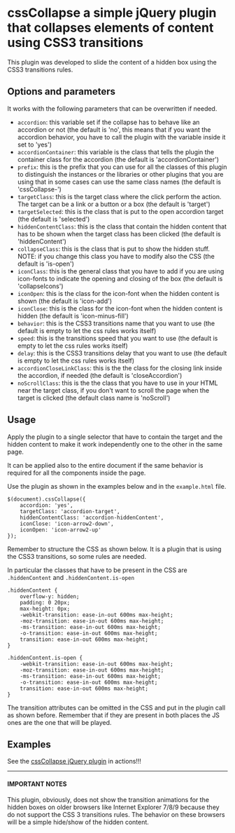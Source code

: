 # cssCollapse a simple jQuery plugin that collapses elements of content using CSS3 transitions

This plugin was developed to slide the content of a hidden box using the CSS3 transitions rules.


## Options and parameters

It works with the following parameters that can be overwritten if needed.

* ```accordion```: this variable set if the collapse has to behave like an accordion or not (the default is 'no', this means that if you want the accordion behavior, you have to call the plugin with the variable inside it set to 'yes')
* ```accordionContainer```: this variable is the class that tells the plugin the container class for the accordion (the default is 'accordionContainer')
* ```prefix```: this is the prefix that you can use for all the classes of this plugin to distinguish the instances or the libraries or other plugins that you are using that in some cases can use the same class names (the default is 'cssCollapse-')
* ```targetClass```: this is the target class where the click perform the action. The target can be a link or a button or a box (the default is 'target')
* ```targetSelected```: this is the class that is put to the open accordion target (the default is 'selected')
* ```hiddenContentClass```: this is the class that contain the hidden content that has to be shown when the target class has been clicked (the default is 'hiddenContent')
* ```collapseClass```: this is the class that is put to show the hidden stuff. NOTE: if you change this class you have to modify also the CSS (the default is 'is-open')
* ```iconClass```: this is the general class that you have to add if you are using icon-fonts to indicate the opening and closing of the box (the default is 'collapseIcons')
* ```iconOpen```: this is the class for the icon-font when the hidden content is shown (the default is 'icon-add')
* ```iconClose```: this is the class for the icon-font when the hidden content is hidden (the default is 'icon-minus-fill')
* ```behavior```: this is the CSS3 transitions name that you want to use (the default is empty to let the css rules works itself)
* ```speed```: this is the transitions speed that you want to use (the default is empty to let the css rules works itself)
* ```delay```: this is the CSS3 transitions delay that you want to use (the default is empty to let the css rules works itself)
* ```accordionCloseLinkClass```: this is the the class for the closing link inside the accordion, if needed (the default is 'closeAccordion')
* ```noScrollClass```: this is the the class that you have to use in your HTML near the target class, if you don't want to scroll the page when the target is clicked (the default class name is 'noScroll')

## Usage

Apply the plugin to a single selector that have to contain the target and the hidden content to make it work independently one to the other in the same page.

It can be applied also to the entire document if the same behavior is required for all the components inside the page.

Use the plugin as shown in the examples below and in the ```example.html``` file.

```
$(document).cssCollapse({
    accordion: 'yes',
    targetClass: 'accordion-target',
    hiddenContentClass: 'accordion-hiddenContent',
    iconClose: 'icon-arrow2-down',
    iconOpen: 'icon-arrow2-up'
});
```

Remember to structure the CSS as shown below. It is a plugin that is using the CSS3 transitions, so some rules are needed.

In particular the classes that have to be present in the CSS are ```.hiddenContent```  and ```.hiddenContent.is-open```

```
.hiddenContent {
    overflow-y: hidden;
    padding: 0 20px;
    max-height: 0px;
    -webkit-transition: ease-in-out 600ms max-height;
    -moz-transition: ease-in-out 600ms max-height;
    -ms-transition: ease-in-out 600ms max-height;
    -o-transition: ease-in-out 600ms max-height;
    transition: ease-in-out 600ms max-height;
}

.hiddenContent.is-open {
    -webkit-transition: ease-in-out 600ms max-height;
    -moz-transition: ease-in-out 600ms max-height;
    -ms-transition: ease-in-out 600ms max-height;
    -o-transition: ease-in-out 600ms max-height;
    transition: ease-in-out 600ms max-height;
}
```

The transition attributes can be omitted in the CSS and put in the plugin call as shown before. Remember that if they are present in both places the JS ones are the one that will be played.



## Examples

See the [cssCollapse jQuery plugin](http://riccardoandreatta.com/web-app/cssCollapse/example.html) in actions!!!



---

#### IMPORTANT NOTES

This plugin, obviously, does not show the transition animations for the hidden boxes on older browsers like Internet Explorer 7/8/9 because they do not support the CSS 3 transitions rules.
The behavior on these browsers will be a simple hide/show of the hidden content.


